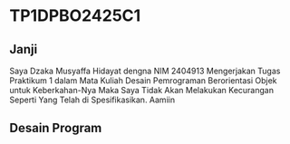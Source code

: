 # TP1DPBO2425C1
## Janji 

Saya Dzaka Musyaffa Hidayat dengna NIM 2404913 Mengerjakan Tugas Praktikum 1 dalam Mata Kuliah Desain Pemrograman Berorientasi Objek untuk Keberkahan-Nya Maka Saya Tidak Akan Melakukan Kecurangan Seperti Yang Telah di Spesifikasikan. Aamiin

## Desain Program





